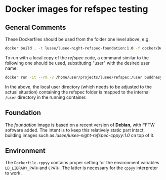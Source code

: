 # Docker images for refspec testing

## General Comments

These Dockerfiles should be used from the folder one level above, e.g.
```bash
docker build . -t lusee/lusee-night-refspec-foundation:1.0 -f docker/Dockerfile-foundation
```

To run with a local copy of the _refspec_ code, a command similar to the following one should be used,
substituting "user" with the desired user name:

```bash
docker run -it --rm -v /home/user/projects/lusee/refspec:/user buddhasystem/lusee-night-refspec-foundation:1.0 bash
```

In the above, the local user directory (which needs to be adjusted
to the actual situation) containing the refspec folder is mapped to
the internal ```/user``` directory in the running container.

## Foundation

The _foundation_ image is based on a recent version of __Debian__, with FFTW software
added. The intent is to keep this relatively static part intact, building images
such as _lusee/lusee-night-refspec-cppyy:1.0_ on top of it.

## Environment

The `Dockerfile-cppyy` contains proper setting for the environment variables `LD_LIBRARY_PATH`
and `CPATH`. The latter is necessary for the `cppyy` interpreter to work.

